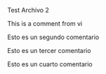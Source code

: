 Test Archivo 2

This is a comment from vi

Esto es un segundo comentario

Esto es un tercer comentario

Esto es un cuarto comentario
